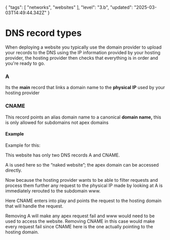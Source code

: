 {
  "tags": [
    "networks",
    "websites"
  ],
  "level": "3.b",
  "updated": "2025-03-03T14:49:44.342Z"
}

# DNS record types

When deploying a website you typically use the domain provider to upload your records to the DNS using the IP information provided by your hosting provider, the hosting provider then checks that everything is in order and you're ready to go.
### A
Its the **main** record that links a domain name to the **physical IP** used by your hosting provider
### CNAME
This record points an alias domain name to a canonical **domain name,** this is only allowed for subdomains not apex domains
#### Example
Example for this:

This website has only two DNS records A and CNAME. 

A is used here so the “naked website”; the apex domain can be accessed directly. 

Now because the hosting provider wants to be able to filter requests and process them further any request to the physical IP made by looking at A is immediately rerouted to the subdomain www. 

Here CNAME enters into play and points the request to the hosting domain that will handle the request.

Removing A will make any apex request fail and www would need to be used to access the website. Removing CNAME in this case would make every request fail since CNAME here is the one actually pointing to the hosting domain.